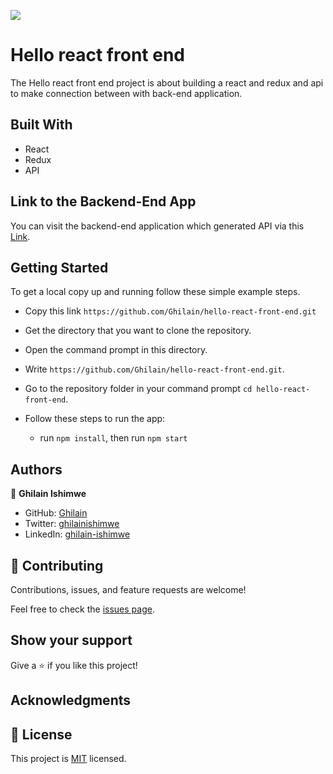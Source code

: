 ![](https://img.shields.io/badge/Microverse-blueviolet)

# Hello react front end

The Hello react front end project is about building a react and redux and api to make connection between with back-end application.

## Built With
- React
- Redux
- API

## Link to the Backend-End App
You can visit the backend-end application which generated API via this [Link](https://github.com/Ghilain/hello-rails-back-end).

## Getting Started
To get a local copy up and running follow these simple example steps.

- Copy this link `https://github.com/Ghilain/hello-react-front-end.git`
- Get the directory that you want to clone the repository.
- Open the command prompt in this directory.
- Write `https://github.com/Ghilain/hello-react-front-end.git`.
- Go to the repository folder in your command prompt `cd hello-react-front-end`.

- Follow these steps to run the app:
  - run `npm install`, then run `npm start`

## Authors

👤 **Ghilain Ishimwe**

- GitHub: [Ghilain](https://github.com/Ghilain)
- Twitter: [ghilainishimwe](https://twitter.com/)
- LinkedIn: [ghilain-ishimwe](https://br.linkedin.com/in/ghilainishimwe/)

## 🤝 Contributing

Contributions, issues, and feature requests are welcome!

Feel free to check the [issues page](../../issues/).

## Show your support

Give a ⭐️ if you like this project!

## Acknowledgments


## 📝 License

This project is [MIT](./MIT.md) licensed.


